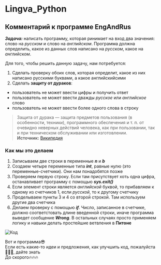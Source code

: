 Lingva_Python
========================

## Комментарий к программе EngAndRus

***Задача:*** написать программу, которая ринимает на вход два значения: слово на *русском* и слово на *английском*. Программа должна определить, какое из данных слов написано на *русском*, какое на *английском*. 

Для того, чтобы решить данную задачу, нам потребуется:

1. Сделать проверку обоих слов, которая определит, какое из них написано русскими буквами, а какое английскийсими
2. Сделать **защиту от дураков**:
- пользователь не может ввести цифры и получить ответ
- пользователь не может ввести дважды *русское* или *английское* слово
- пользователь не может ввести более одного слова в строку

>Защита от дурака — защита предметов пользования (в особенности, техники), программного обеспечения и т. п. от очевидно неверных действий человека, как при пользовании, так и при техническом обслуживании или изготовлении.  
>**Источник:**  [Википедия](https://ru.wikipedia.org/wiki/%D0%97%D0%B0%D1%89%D0%B8%D1%82%D0%B0_%D0%BE%D1%82_%D0%B4%D1%83%D1%80%D0%B0%D0%BA%D0%B0)  

### Как мы это делаем
1.	Записываем две строки в переменные ***n*** и ***b***
2.	Создаем четыре переменные типа ***int***, равные нулю (это переменные-счетчики). Они нам понадобятся позже
3.	Проверяем первую строку. Если там присутствует хоть одна цифра, останавливает программу с помощью ***sys.exit()***
4.	Если элемент строки является *английской* буквой, то прибавляем к одному из счетчиков 1, если *русской*, то к другому счетчику
5.  Проделываем пункты 3 и 4 со второй строкой. Там используем другие два счетчика
6.  Делаем проверку с помощью ***if***. Число, записанное в счетчике, должно соответстовать длине введенной строки, иначе программа выведет сообщение ***Wrong***. В остальных случаях просто применяем логику и навыки делать простейшие ветвления в **Питоне**  


![Код](https://drive.google.com/file/d/1_EgpqlMBIVEmdc3s07dd4WcUO9bmd97T/view?usp=sharing)

Вот и программа:sunglasses:  
Если есть какие-то идеи и предложения, как улучшить код, пожалуйста:pray::pray::pray:, дайте знать  
До скорого:fire::fire::fire:






